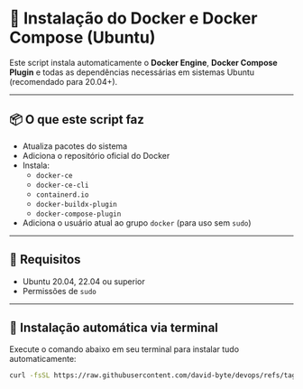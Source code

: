 # 🚀 Instalação do Docker e Docker Compose (Ubuntu)

Este script instala automaticamente o **Docker Engine**, **Docker Compose Plugin** e todas as dependências necessárias em sistemas Ubuntu (recomendado para 20.04+).

---

## 📦 O que este script faz

- Atualiza pacotes do sistema
- Adiciona o repositório oficial do Docker
- Instala:
  - `docker-ce`
  - `docker-ce-cli`
  - `containerd.io`
  - `docker-buildx-plugin`
  - `docker-compose-plugin`
- Adiciona o usuário atual ao grupo `docker` (para uso sem `sudo`)

---

## 🧪 Requisitos

- Ubuntu 20.04, 22.04 ou superior
- Permissões de `sudo`

---

## 🔧 Instalação automática via terminal

Execute o comando abaixo em seu terminal para instalar tudo automaticamente:

```bash
curl -fsSL https://raw.githubusercontent.com/david-byte/devops/refs/tags/v1.0.1/docker/install-docker.sh | sudo bash
